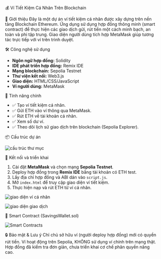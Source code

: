 💰 Ví Tiết Kiệm Cá Nhân Trên Blockchain

🚀 Giới thiệu
Đây là một dự án ví tiết kiệm cá nhân được xây dựng trên nền tảng Blockchain Ethereum. Ứng dụng sử dụng hợp đồng thông minh (smart contract) để thực hiện các giao dịch gửi, rút tiền một cách minh bạch, an toàn và phi tập trung. Giao diện người dùng tích hợp MetaMask giúp tương tác trực tiếp với ví trên trình duyệt.

🛠️ Công nghệ sử dụng
- **Ngôn ngữ hợp đồng:** Solidity
- **IDE phát triển hợp đồng:** Remix IDE
- **Mạng blockchain:** Sepolia Testnet
- **Thư viện kết nối:** Web3.js
- **Giao diện:** HTML/CSS/JavaScript
- **Ví người dùng:** MetaMask

🎯 Tính năng chính
- ✅ Tạo ví tiết kiệm cá nhân.
- ✅ Gửi ETH vào ví thông qua MetaMask.
- ✅ Rút ETH về tài khoản cá nhân.
- ✅ Xem số dư ví.
- ✅ Theo dõi lịch sử giao dịch trên blockchain (Sepolia Explorer).

 📦 Cấu trúc dự án

![cấu trúc thư mục](https://github.com/user-attachments/assets/6e144e7a-573b-4bf4-a550-1f930b5e5c8c)


🔗 Kết nối và triển khai

1. Cài đặt **MetaMask** và chọn mạng **Sepolia Testnet**.
2. Deploy hợp đồng trong **Remix IDE** bằng tài khoản có ETH test.
3. Lấy địa chỉ hợp đồng và ABI dán vào `script.js`.
4. Mở `index.html` để truy cập giao diện ví tiết kiệm.
5. Thực hiện nạp và rút ETH từ ví cá nhân.

![giao diện ví cá nhân](https://github.com/user-attachments/assets/c466340e-1fa5-4679-ba84-c4753110bd89)

![giao diện giao dịch](https://github.com/user-attachments/assets/a3b6ac50-94bb-4faf-a17c-fbc1acb2e9b9)


📜 Smart Contract (SavingsWallet.sol)

![Smart Contracts](https://github.com/user-attachments/assets/d694f22f-96c9-449c-af34-2708afa7004a)


🔒 Bảo mật & Lưu ý
Chỉ chủ sở hữu ví (người deploy hợp đồng) mới có quyền rút tiền.
Ví hoạt động trên Sepolia, KHÔNG sử dụng ví chính trên mạng thật.
Hợp đồng đã kiểm tra đơn giản, chưa triển khai cơ chế phân quyền nâng cao.
